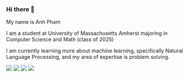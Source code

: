 ### Hi there 👋

My name is Anh Pham

I am a student at University of Massachusetts Amherst majoring in Computer Science and Math (class of 2025)

I am currently learning more about machine learning, specifically Natural Language Processing, and my area of expertise is problem solving.



![](https://raw.githubusercontent.com/ShadowMuffin25/Github-stats/master/generated/overview.svg#gh-dark-mode-only)
![](https://raw.githubusercontent.com/ShadowMuffin25/Github-stats/master/generated/overview.svg#gh-light-mode-only)
![](https://raw.githubusercontent.com/ShadowMuffin25/Github-stats/master/generated/languages.svg#gh-dark-mode-only)
![](https://raw.githubusercontent.com/ShadowMuffin25/Github-stats/master/generated/languages.svg#gh-light-mode-only)
<!--
**ShadowMuffin25/ShadowMuffin25** is a ✨ _special_ ✨ repository because its `README.md` (this file) appears on your GitHub profile.

Here are some ideas to get you started:

- 🔭 I’m currently working on ...
- 🌱 I’m currently learning ...
- 👯 I’m looking to collaborate on ...
- 🤔 I’m looking for help with ...
- 💬 Ask me about ...
- 📫 How to reach me: ...
- 😄 Pronouns: ...
- ⚡ Fun fact: ...
-->

